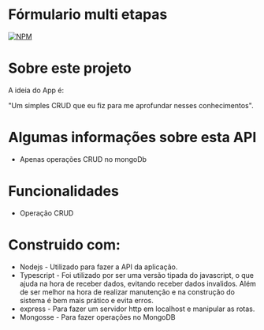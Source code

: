 # Fórmulario multi etapas
[![NPM](https://img.shields.io/npm/l/react)](https://github.com/edgomes-dev/project-node-valoriza/blob/master/LICENSE)

# Sobre este  projeto
A ideia do App é:

"Um simples CRUD que eu fiz para me aprofundar nesses conhecimentos".

# Algumas informações sobre esta API

* Apenas operações CRUD no mongoDb

# Funcionalidades

* Operação CRUD

# Construido com:
* Nodejs - Utilizado para fazer a API da aplicação.
* Typescript - Foi utilizado por ser uma versão tipada do javascript, o que ajuda na hora de receber dados, evitando receber dados invalidos. Além de ser melhor na hora de realizar manutenção e na construção do sistema é bem mais prático e evita erros.
* express - Para fazer um servidor http em localhost e manipular as rotas.
* Mongosse - Para fazer operações no MongoDB
